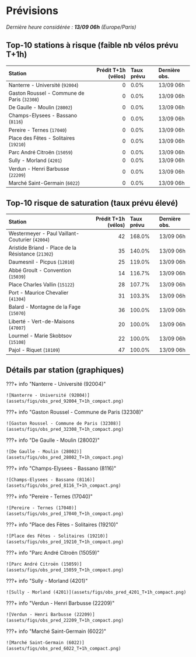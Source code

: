 # Prévisions

*Dernière heure considérée : **13/09 06h** (Europe/Paris)*

## Top-10 stations à risque (faible nb vélos prévu T+1h)

| Station                                     |   Prédit T+1h (vélos) | Taux prévu   | Dernière obs.   |
|:--------------------------------------------|----------------------:|:-------------|:----------------|
| Nanterre - Université (`92004`)             |                     0 | 0.0%         | 13/09 06h       |
| Gaston Roussel - Commune de Paris (`32308`) |                     0 | 0.0%         | 13/09 06h       |
| De Gaulle - Moulin (`28002`)                |                     0 | 0.0%         | 13/09 06h       |
| Champs-Elysees - Bassano (`8116`)           |                     0 | 0.0%         | 13/09 06h       |
| Pereire - Ternes (`17040`)                  |                     0 | 0.0%         | 13/09 06h       |
| Place des Fêtes - Solitaires (`19210`)      |                     0 | 0.0%         | 13/09 06h       |
| Parc André Citroën (`15059`)                |                     0 | 0.0%         | 13/09 06h       |
| Sully - Morland (`4201`)                    |                     0 | 0.0%         | 13/09 06h       |
| Verdun - Henri Barbusse (`22209`)           |                     0 | 0.0%         | 13/09 06h       |
| Marché Saint-Germain (`6022`)               |                     0 | 0.0%         | 13/09 06h       |

## Top-10 risque de saturation (taux prévu élevé)

| Station                                            |   Prédit T+1h (vélos) | Taux prévu   | Dernière obs.   |
|:---------------------------------------------------|----------------------:|:-------------|:----------------|
| Westermeyer - Paul Vaillant-Couturier (`42004`)    |                    42 | 168.0%       | 13/09 06h       |
| Aristide Briand - Place de la Résistance (`21302`) |                    35 | 140.0%       | 13/09 06h       |
| Daumesnil - Picpus (`12010`)                       |                    25 | 119.0%       | 13/09 06h       |
| Abbé Groult - Convention (`15039`)                 |                    14 | 116.7%       | 13/09 06h       |
| Place Charles Vallin (`15122`)                     |                    28 | 107.7%       | 13/09 06h       |
| Port - Maurice Chevalier (`41304`)                 |                    31 | 103.3%       | 13/09 06h       |
| Balard - Montagne de la Fage (`15070`)             |                    36 | 100.0%       | 13/09 06h       |
| Liberté - Vert-de-Maisons (`47007`)                |                    20 | 100.0%       | 13/09 06h       |
| Lourmel - Marie Skobtsov (`15108`)                 |                    22 | 100.0%       | 13/09 06h       |
| Pajol - Riquet (`18109`)                           |                    47 | 100.0%       | 13/09 06h       |

## Détails par station (graphiques)

???+ info "Nanterre - Université (92004)"

    ![Nanterre - Université (92004)](assets/figs/obs_pred_92004_T+1h_compact.png)

???+ info "Gaston Roussel - Commune de Paris (32308)"

    ![Gaston Roussel - Commune de Paris (32308)](assets/figs/obs_pred_32308_T+1h_compact.png)

???+ info "De Gaulle - Moulin (28002)"

    ![De Gaulle - Moulin (28002)](assets/figs/obs_pred_28002_T+1h_compact.png)

???+ info "Champs-Elysees - Bassano (8116)"

    ![Champs-Elysees - Bassano (8116)](assets/figs/obs_pred_8116_T+1h_compact.png)

???+ info "Pereire - Ternes (17040)"

    ![Pereire - Ternes (17040)](assets/figs/obs_pred_17040_T+1h_compact.png)

???+ info "Place des Fêtes - Solitaires (19210)"

    ![Place des Fêtes - Solitaires (19210)](assets/figs/obs_pred_19210_T+1h_compact.png)

???+ info "Parc André Citroën (15059)"

    ![Parc André Citroën (15059)](assets/figs/obs_pred_15059_T+1h_compact.png)

???+ info "Sully - Morland (4201)"

    ![Sully - Morland (4201)](assets/figs/obs_pred_4201_T+1h_compact.png)

???+ info "Verdun - Henri Barbusse (22209)"

    ![Verdun - Henri Barbusse (22209)](assets/figs/obs_pred_22209_T+1h_compact.png)

???+ info "Marché Saint-Germain (6022)"

    ![Marché Saint-Germain (6022)](assets/figs/obs_pred_6022_T+1h_compact.png)

